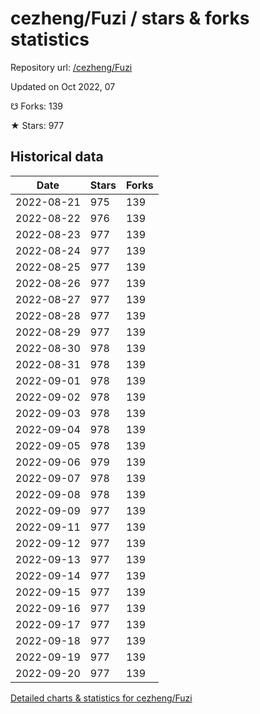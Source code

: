 # cezheng/Fuzi / stars & forks statistics

Repository url: [/cezheng/Fuzi](https://github.com/cezheng/Fuzi)

Updated on Oct 2022, 07

☋ Forks: 139

★ Stars: 977

## Historical data
| Date | Stars | Forks |
|------|-------|-------|
| 2022-08-21 | 975 | 139 | 
| 2022-08-22 | 976 | 139 | 
| 2022-08-23 | 977 | 139 | 
| 2022-08-24 | 977 | 139 | 
| 2022-08-25 | 977 | 139 | 
| 2022-08-26 | 977 | 139 | 
| 2022-08-27 | 977 | 139 | 
| 2022-08-28 | 977 | 139 | 
| 2022-08-29 | 977 | 139 | 
| 2022-08-30 | 978 | 139 | 
| 2022-08-31 | 978 | 139 | 
| 2022-09-01 | 978 | 139 | 
| 2022-09-02 | 978 | 139 | 
| 2022-09-03 | 978 | 139 | 
| 2022-09-04 | 978 | 139 | 
| 2022-09-05 | 978 | 139 | 
| 2022-09-06 | 979 | 139 | 
| 2022-09-07 | 978 | 139 | 
| 2022-09-08 | 978 | 139 | 
| 2022-09-09 | 977 | 139 | 
| 2022-09-11 | 977 | 139 | 
| 2022-09-12 | 977 | 139 | 
| 2022-09-13 | 977 | 139 | 
| 2022-09-14 | 977 | 139 | 
| 2022-09-15 | 977 | 139 | 
| 2022-09-16 | 977 | 139 | 
| 2022-09-17 | 977 | 139 | 
| 2022-09-18 | 977 | 139 | 
| 2022-09-19 | 977 | 139 | 
| 2022-09-20 | 977 | 139 | 


[Detailed charts & statistics for cezheng/Fuzi](https://reviewgithub.com/rep/cezheng/Fuzi)
